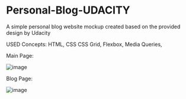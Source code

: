 # Personal-Blog-UDACITY
A simple personal blog website mockup created based on the provided design by Udacity

USED Concepts:
HTML,
CSS
CSS Grid,
Flexbox,
Media Queries,

Main Page:

![image](https://user-images.githubusercontent.com/35629779/77838473-fc687480-7139-11ea-9a9b-6fbf0fccfb72.png)


Blog Page:

![image](https://user-images.githubusercontent.com/35629779/77838485-23bf4180-713a-11ea-87ce-ae2fb14661a0.png)

